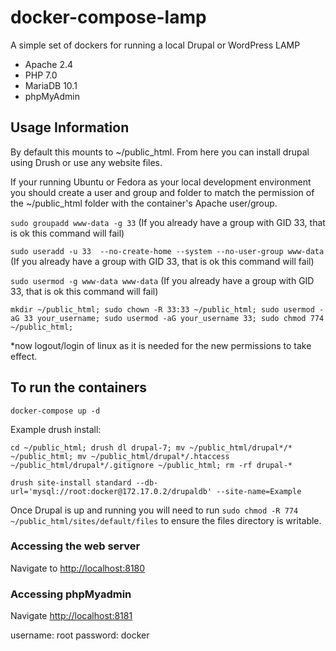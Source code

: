 # docker-compose-lamp
A simple set of dockers for running a local Drupal or WordPress LAMP
- Apache 2.4
- PHP 7.0
- MariaDB 10.1
- phpMyAdmin

## Usage Information

By default this mounts to ~/public_html.  From here you can install drupal using Drush or use any website files.

If your running Ubuntu or Fedora as your local development environment you should create a user and group and folder to match the permission of the ~/public_html folder with the container's Apache user/group.

`sudo groupadd www-data -g 33` (If you already have a group with GID 33, that is ok this command will fail)

`sudo useradd -u 33  --no-create-home --system --no-user-group www-data` (If you already have a group with GID 33, that is ok this command will fail)

`sudo usermod -g www-data www-data`  (If you already have a group with GID 33, that is ok this command will fail)

`mkdir ~/public_html; sudo chown -R 33:33 ~/public_html; sudo usermod -aG 33 your_username; sudo usermod -aG your_username 33; sudo chmod 774 ~/public_html;`

*now logout/login of linux as it is needed for the new permissions to take effect.

## To run the containers
`docker-compose up -d`

Example drush install:

`cd ~/public_html; drush dl drupal-7; mv ~/public_html/drupal*/* ~/public_html; mv ~/public_html/drupal*/.htaccess ~/public_html/drupal*/.gitignore ~/public_html; rm -rf drupal-*`

`drush site-install standard --db-url='mysql://root:docker@172.17.0.2/drupaldb' --site-name=Example`

Once Drupal is up and running you will need to run `sudo chmod -R 774 ~/public_html/sites/default/files` to ensure the files directory is writable.

### Accessing the web server

Navigate to [http://localhost:8180](http://localhost:8180)

### Accessing phpMyadmin

Navigate [http://localhost:8181](http://localhost:8181)

username: root
password: docker
